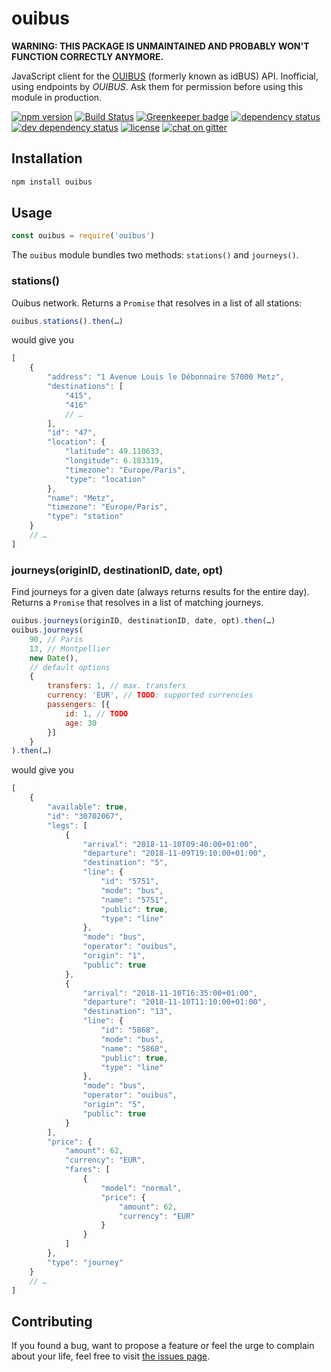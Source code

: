 # ouibus

**WARNING: THIS PACKAGE IS UNMAINTAINED AND PROBABLY WON'T FUNCTION CORRECTLY ANYMORE.**

JavaScript client for the [OUIBUS](http://www.ouibus.com/) (formerly known as idBUS) API. Inofficial, using endpoints by *OUIBUS*. Ask them for permission before using this module in production.

[![npm version](https://img.shields.io/npm/v/ouibus.svg)](https://www.npmjs.com/package/ouibus)
[![Build Status](https://travis-ci.org/juliuste/ouibus.svg?branch=master)](https://travis-ci.org/juliuste/ouibus)
[![Greenkeeper badge](https://badges.greenkeeper.io/juliuste/ouibus.svg)](https://greenkeeper.io/)
[![dependency status](https://img.shields.io/david/juliuste/ouibus.svg)](https://david-dm.org/juliuste/ouibus)
[![dev dependency status](https://img.shields.io/david/dev/juliuste/ouibus.svg)](https://david-dm.org/juliuste/ouibus#info=devDependencies)
[![license](https://img.shields.io/github/license/juliuste/ouibus.svg?style=flat)](license)
[![chat on gitter](https://badges.gitter.im/juliuste.svg)](https://gitter.im/juliuste)

## Installation

```sh
npm install ouibus
```

## Usage

```js
const ouibus = require('ouibus')
```

The `ouibus` module bundles two methods: `stations()` and `journeys()`.

### stations()

Ouibus network. Returns a `Promise` that resolves in a list of all stations:

```js
ouibus.stations().then(…)
```

would give you

```js
[
	{
		"address": "1 Avenue Louis le Débonnaire 57000 Metz",
		"destinations": [
			"415",
			"416"
			// …
		],
		"id": "47",
		"location": {
			"latitude": 49.110633,
			"longitude": 6.183319,
			"timezone": "Europe/Paris",
			"type": "location"
		},
		"name": "Metz",
		"timezone": "Europe/Paris",
		"type": "station"
	}
	// …
]
```

### journeys(originID, destinationID, date, opt)

Find journeys for a given date (always returns results for the entire day). Returns a `Promise` that resolves in a list of matching journeys.

```js
ouibus.journeys(originID, destinationID, date, opt).then(…)
ouibus.journeys(
	90, // Paris
	13, // Montpellier
	new Date(),
	// default options
	{
		transfers: 1, // max. transfers
		currency: 'EUR', // TODO: supported currencies
		passengers: [{
			id: 1, // TODO
			age: 30
		}]
	}
).then(…)
```

would give you

```js
[
	{
		"available": true,
		"id": "30702067",
		"legs": [
			{
				"arrival": "2018-11-10T09:40:00+01:00",
				"departure": "2018-11-09T19:10:00+01:00",
				"destination": "5",
				"line": {
					"id": "5751",
					"mode": "bus",
					"name": "5751",
					"public": true,
					"type": "line"
				},
				"mode": "bus",
				"operator": "ouibus",
				"origin": "1",
				"public": true
			},
			{
				"arrival": "2018-11-10T16:35:00+01:00",
				"departure": "2018-11-10T11:10:00+01:00",
				"destination": "13",
				"line": {
					"id": "5868",
					"mode": "bus",
					"name": "5868",
					"public": true,
					"type": "line"
				},
				"mode": "bus",
				"operator": "ouibus",
				"origin": "5",
				"public": true
			}
		],
		"price": {
			"amount": 62,
			"currency": "EUR",
			"fares": [
				{
					"model": "normal",
					"price": {
						"amount": 62,
						"currency": "EUR"
					}
				}
			]
		},
		"type": "journey"
	}
	// …
]
```

## Contributing

If you found a bug, want to propose a feature or feel the urge to complain about your life, feel free to visit [the issues page](https://github.com/juliuste/ouibus/issues).
